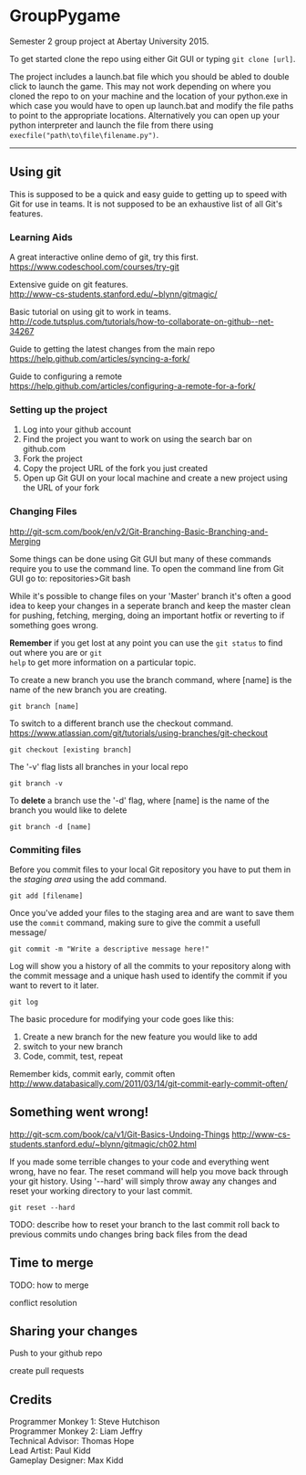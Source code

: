 # GroupPygame

Semester 2 group project at Abertay University 2015.

To get started clone the repo using either Git GUI or typing <code>git clone [url]</code>.

The project includes a launch.bat file which you should be abled to double click to launch the game. This may not work depending on where you cloned the repo to on your machine and the location of your python.exe in which case you would have to open up launch.bat and modify the file paths to point to the appropriate locations. Alternatively you can open up your python interpreter and launch the file from there using <code>execfile("path\to\file\filename.py")</code>.

---
## Using git

This is supposed to be a quick and easy guide to getting up to speed with Git for use in teams. It is not supposed to be an exhaustive list of all Git's features.

### Learning Aids

A great interactive online demo of git, try this first.
https://www.codeschool.com/courses/try-git

Extensive guide on git features.  
http://www-cs-students.stanford.edu/~blynn/gitmagic/

Basic tutorial on using git to work in teams.  
http://code.tutsplus.com/tutorials/how-to-collaborate-on-github--net-34267

Guide to getting the latest changes from the main repo  
https://help.github.com/articles/syncing-a-fork/

Guide to configuring a remote  
https://help.github.com/articles/configuring-a-remote-for-a-fork/

### Setting up the project

1. Log into your github account
2. Find the project you want to work on using the search bar on github.com
2. Fork the project
3. Copy the project URL of the fork you just created
4. Open up Git GUI on your local machine and create a new project using the URL of your fork

### Changing Files

http://git-scm.com/book/en/v2/Git-Branching-Basic-Branching-and-Merging

Some things can be done using Git GUI but many of these commands require you to use the command line. To open the command line from Git GUI go to: repositories>Git bash

While it's possible to change files on your 'Master' branch it's often a good idea to keep your changes in a seperate branch and keep the master clean for pushing, fetching, merging, doing an important hotfix or reverting to if something goes wrong.  

**Remember** if you get lost at any point you can use the <code>git status</code> to find out where you are or <code>git help</code> to get more information on a particular topic.

To create a new branch you use the branch command, where [name] is the name of the new branch you are creating. 
```
git branch [name]
``` 

To switch to a different branch use the checkout command. https://www.atlassian.com/git/tutorials/using-branches/git-checkout
```
git checkout [existing branch]
```

The '-v' flag lists all branches in your local repo
```
git branch -v
```

To **delete** a branch use the '-d' flag, where [name] is the name of the branch you would like to delete
```
git branch -d [name]
```

### Commiting files

Before you commit files to your local Git repository you have to put them in the *staging area* using the add command.
```
git add [filename]
```

Once you've added your files to the staging area and are want to save them use the <code>commit</code> command, making sure to give the commit a usefull message/
```
git commit -m "Write a descriptive message here!"
```

Log will show you a history of all the commits to your repository along with the commit message and a unique hash used to identify the commit if you want to revert to it later.
```
git log
```

The basic procedure for modifying your code goes like this:  
1. Create a new branch for the new feature you would like to add  
2. switch to your new branch  
3. Code, commit, test, repeat  
 
Remember kids, commit early, commit often  
http://www.databasically.com/2011/03/14/git-commit-early-commit-often/

## Something went wrong!

http://git-scm.com/book/ca/v1/Git-Basics-Undoing-Things
http://www-cs-students.stanford.edu/~blynn/gitmagic/ch02.html

If you made some terrible changes to your code and everything went wrong, have no fear. The reset command will help you move back through your git history. Using '--hard' will simply throw away any changes and reset your working directory to your last commit.
```
git reset --hard
```

TODO: describe how to reset your branch to the last commit
roll back to previous commits
undo changes
bring back files from the dead

## Time to merge

TODO: how to merge

conflict resolution

## Sharing your changes

Push to your github repo

create pull requests

## Credits

Programmer Monkey 1: Steve Hutchison  
Programmer Monkey 2: Liam Jeffry  
Technical Advisor: Thomas Hope  
Lead Artist: Paul Kidd  
Gameplay Designer: Max Kidd  


